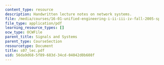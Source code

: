 ```yaml
---
content_type: resource
description: Handwritten lecture notes on network systems.
file: /media/courses/16-01-unified-engineering-i-ii-iii-iv-fall-2005-spring-2006/56da9d685f89683d34cd04042d0b608f_s07_lec.pdf
file_type: application/pdf
learning_resource_types: []
ocw_type: OCWFile
parent_title: Signals and Systems
parent_type: CourseSection
resourcetype: Document
title: s07_lec.pdf
uid: 56da9d68-5f89-683d-34cd-04042d0b608f
---
```


